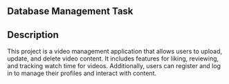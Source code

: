 ## Database Management Task
## Description
This project is a video management application that allows users to upload, update, and delete video content. It includes features for liking, reviewing, and tracking watch time for videos. Additionally, users can register and log in to manage their profiles and interact with content.
